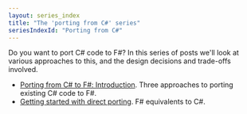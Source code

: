 ```yaml
---
layout: series_index
title: "The 'porting from C#' series"
seriesIndexId: "Porting from C#"
---
```


Do you want to port C# code to F#? In this series of posts we'll look at various approaches to this, and the design decisions and trade-offs involved.

* [Porting from C# to F#: Introduction](../posts/porting-to-csharp-intro.md). Three approaches to porting existing C# code to F#.
* [Getting started with direct porting](../posts/porting-to-csharp-getting-started.md). F# equivalents to C#.
